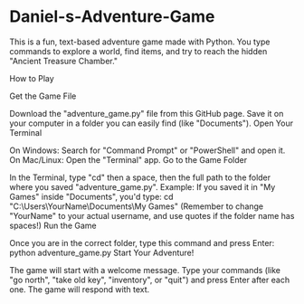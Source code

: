 # Daniel-s-Adventure-Game

This is a fun, text-based adventure game made with Python. You type commands to explore a world, find items, and try to reach the hidden "Ancient Treasure Chamber."

How to Play

Get the Game File

Download the "adventure_game.py" file from this GitHub page.
Save it on your computer in a folder you can easily find (like "Documents").
Open Your Terminal

On Windows: Search for "Command Prompt" or "PowerShell" and open it.
On Mac/Linux: Open the "Terminal" app.
Go to the Game Folder

In the Terminal, type "cd" then a space, then the full path to the folder where you saved "adventure_game.py".
Example: If you saved it in "My Games" inside "Documents", you'd type: cd "C:\Users\YourName\Documents\My Games" (Remember to change "YourName" to your actual username, and use quotes if the folder name has spaces!)
Run the Game

Once you are in the correct folder, type this command and press Enter: python adventure_game.py
Start Your Adventure!

The game will start with a welcome message.
Type your commands (like "go north", "take old key", "inventory", or "quit") and press Enter after each one. The game will respond with text.
